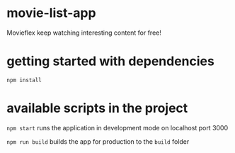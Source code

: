 # movie-list-app
Movieflex keep watching interesting content for free! 

# getting started with dependencies
`npm install`

# available scripts in the project
`npm start` runs the application in development mode on localhost port 3000

`npm run build` builds the app for production to the `build` folder
